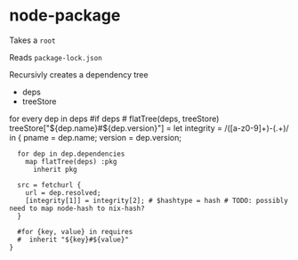 # node-package

Takes a `root`

Reads `package-lock.json`

Recursivly creates a dependency tree
  - deps
  - treeStore

  for every dep in deps
    #if deps
    #  flatTree(deps, treeStore)
    treeStore["${dep.name}#${dep.version}"] =
    let integrity = /([a-z0-9]+)-(.+)/
    in {
      pname = dep.name;
      version = dep.version;

      for dep in dep.dependencies
        map flatTree(deps) :pkg
          inherit pkg

      src = fetchurl {
        url = dep.resolved;
        [integrity[1]] = integrity[2]; # $hashtype = hash # TODO: possibly need to map node-hash to nix-hash?
      }

      #for {key, value} in requires
      #  inherit "${key}#${value}"
    }
